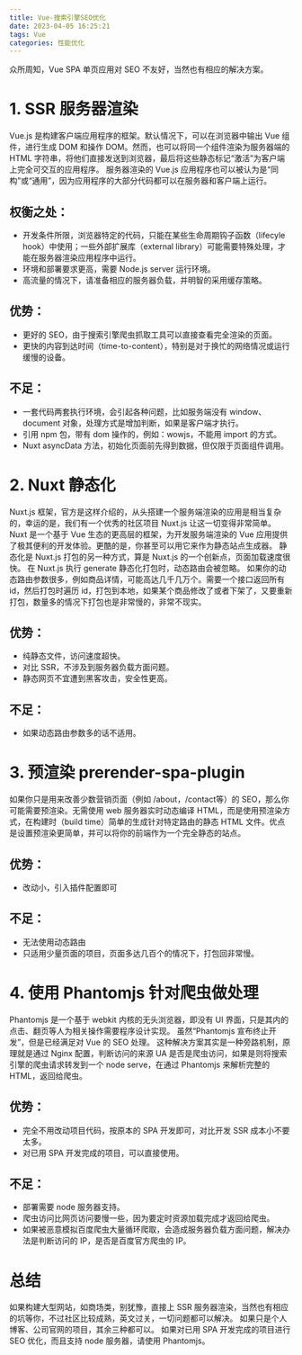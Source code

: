 ```yaml
---
title: Vue-搜索引擎SEO优化
date: 2023-04-05 16:25:21
tags: Vue
categories: 性能优化
---
```

众所周知，Vue SPA 单页应用对 SEO 不友好，当然也有相应的解决方案。
# 1. SSR 服务器渲染
Vue.js 是构建客户端应用程序的框架。默认情况下，可以在浏览器中输出 Vue 组件，进行生成 DOM 和操作 DOM。然而，也可以将同一个组件渲染为服务器端的 HTML 字符串，将他们直接发送到浏览器，最后将这些静态标记“激活”为客户端上完全可交互的应用程序。
服务器渲染的 Vue.js 应用程序也可以被认为是“同构”或“通用”，因为应用程序的大部分代码都可以在服务器和客户端上运行。
## 权衡之处：
+ 开发条件所限，浏览器特定的代码，只能在某些生命周期钩子函数（lifecyle hook）中使用；一些外部扩展库（external library）可能需要特殊处理，才能在服务器渲染应用程序中运行。
+ 环境和部署要求更高，需要 Node.js server 运行环境。
+ 高流量的情况下，请准备相应的服务器负载，并明智的采用缓存策略。
## 优势：
+ 更好的 SEO，由于搜索引擎爬虫抓取工具可以直接查看完全渲染的页面。
+ 更快的内容到达时间（time-to-content），特别是对于换忙的网络情况或运行缓慢的设备。

## 不足：
+ 一套代码两套执行环境，会引起各种问题，比如服务端没有 window、document 对象，处理方式是增加判断，如果是客户端才执行。
+ 引用 npm 包，带有 dom 操作的，例如：wowjs，不能用 import 的方式。
+ Nuxt asyncData 方法，初始化页面前先得到数据，但仅限于页面组件调用。

# 2. Nuxt 静态化
Nuxt.js 框架，官方是这样介绍的，从头搭建一个服务端渲染的应用是相当复杂的，幸运的是，我们有一个优秀的社区项目 Nuxt.js 让这一切变得非常简单。Nuxt 是一个基于 Vue 生态的更高层的框架，为开发服务端渲染的 Vue 应用提供了极其便利的开发体验。更酷的是，你甚至可以用它来作为静态站点生成器。
静态化是 Nuxt.js 打包的另一种方式，算是 Nuxt.js 的一个创新点，页面加载速度很快。
在 Nuxt.js 执行 generate 静态化打包时，动态路由会被忽略。
如果你的动态路由参数很多，例如商品详情，可能高达几千几万个。需要一个接口返回所有 id，然后打包时遍历 id，打包到本地，如果某个商品修改了或者下架了，又要重新打包，数量多的情况下打包也是非常慢的，非常不现实。
## 优势：
+ 纯静态文件，访问速度超快。
+ 对比 SSR，不涉及到服务器负载方面问题。
+ 静态网页不宜遭到黑客攻击，安全性更高。
## 不足：
+ 如果动态路由参数多的话不适用。

# 3. 预渲染 prerender-spa-plugin
如果你只是用来改善少数营销页面（例如 /about，/contact等）的 SEO，那么你可能需要预渲染。无需使用 web 服务器实时动态编译 HTML，而是使用预渲染方式，在构建时（build time）简单的生成针对特定路由的静态 HTML 文件。优点是设置预渲染更简单，并可以将你的前端作为一个完全静态的站点。
## 优势：
+ 改动小，引入插件配置即可
## 不足：
+ 无法使用动态路由
+ 只适用少量页面的项目，页面多达几百个的情况下，打包回非常慢。

# 4. 使用 Phantomjs 针对爬虫做处理
Phantomjs 是一个基于 webkit 内核的无头浏览器，即没有 UI 界面，只是其内的点击、翻页等人为相关操作需要程序设计实现。
虽然“Phantomjs 宣布终止开发”，但是已经满足对 Vue 的 SEO 处理。
这种解决方案其实是一种旁路机制，原理就是通过 Nginx 配置，判断访问的来源 UA 是否是爬虫访问，如果是则将搜索引擎的爬虫请求转发到一个 node serve，在通过 Phantomjs 来解析完整的 HTML，返回给爬虫。
## 优势：
+ 完全不用改动项目代码，按原本的 SPA 开发即可，对比开发 SSR 成本小不要太多。
+ 对已用 SPA 开发完成的项目，可以直接使用。
## 不足：
+ 部署需要 node 服务器支持。
+ 爬虫访问比网页访问要慢一些，因为要定时资源加载完成才返回给爬虫。
+ 如果被恶意模拟百度爬虫大量循环爬取，会造成服务器负载方面问题，解决办法是判断访问的 IP，是否是百度官方爬虫的 IP。

# 总结
如果构建大型网站，如商场类，别犹豫，直接上 SSR 服务器渲染，当然也有相应的坑等你，不过社区比较成熟，英文过关，一切问题都可以解决。
如果只是个人博客、公司官网的项目，其余三种都可以。
如果对已用 SPA 开发完成的项目进行 SEO 优化，而且支持 node 服务器，请使用 Phantomjs。
